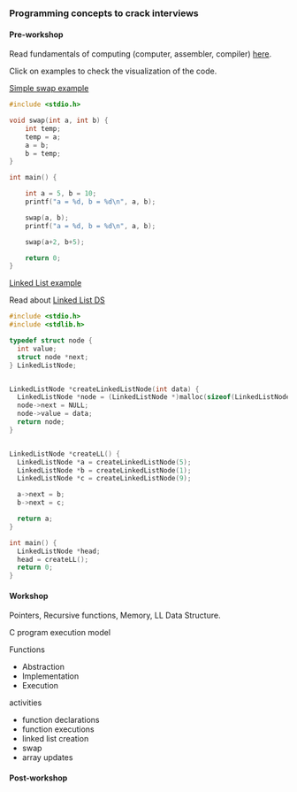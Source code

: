 ### Programming concepts to crack interviews

#### Pre-workshop 

Read fundamentals of computing (computer, assembler, compiler) [here](https://github.com/rohinibarla/anitsece/raw/master/ref/FOC_cac.pdf).  

Click on examples to check the visualization of the code.

[Simple swap example](http://www.pythontutor.com/c.html#code=%23include%20%3Cstdio.h%3E%0A%0Avoid%20swap%28int%20a,%20int%20b%29%20%7B%0A%20%20%20%20int%20temp%3B%0A%20%20%20%20temp%20%3D%20a%3B%0A%20%20%20%20a%20%3D%20b%3B%0A%20%20%20%20b%20%3D%20temp%3B%0A%7D%0A%0Aint%20main%28%29%20%7B%0A%0A%20%20%20%20int%20a%20%3D%205,%20b%20%3D%2010%3B%0A%20%20%20%20printf%28%22a%20%3D%20%25d,%20b%20%3D%20%25d%5Cn%22,%20a,%20b%29%3B%0A%0A%20%20%20%20swap%28a,%20b%29%3B%0A%20%20%20%20printf%28%22a%20%3D%20%25d,%20b%20%3D%20%25d%5Cn%22,%20a,%20b%29%3B%0A%0A%20%20%20%20swap%28a%2B2,%20b%2B5%29%3B%0A%0A%20%20%20%20return%200%3B%0A%7D&curInstr=17&mode=display&origin=opt-frontend.js&py=c&rawInputLstJSON=%5B%5D)

```c
#include <stdio.h>

void swap(int a, int b) {
	int temp;
	temp = a;
	a = b;
	b = temp;
}

int main() {

	int a = 5, b = 10;
	printf("a = %d, b = %d\n", a, b);

	swap(a, b);
	printf("a = %d, b = %d\n", a, b);

	swap(a+2, b+5);

	return 0;
}
```

[Linked List example](http://www.pythontutor.com/c.html#code=%23include%20%3Cstdio.h%3E%0A%23include%20%3Cstdlib.h%3E%0A%0Atypedef%20struct%20node%20%7B%0A%20%20%20%20int%20value%3B%0A%20%20%20%20struct%20node%20*next%3B%0A%7D%20LinkedListNode%3B%0A%0A%0ALinkedListNode%20*createLinkedListNode%28int%20data%29%20%7B%0A%20%20%20%20LinkedListNode%20*node%20%3D%20%28LinkedListNode%20*%29malloc%28sizeof%28LinkedListNode%29%29%3B%0A%20%20%20%20node-%3Enext%20%3D%20NULL%3B%0A%20%20%20%20node-%3Evalue%20%3D%20data%3B%0A%20%20%20%20return%20node%3B%0A%7D%0A%0A%0ALinkedListNode%20*createLL%28%29%20%7B%0A%20%20%20%20LinkedListNode%20*a%20%3D%20createLinkedListNode%285%29%3B%0A%20%20%20%20LinkedListNode%20*b%20%3D%20createLinkedListNode%281%29%3B%0A%20%20%20%20LinkedListNode%20*c%20%3D%20createLinkedListNode%289%29%3B%0A%0A%20%20%20%20a-%3Enext%20%3D%20b%3B%0A%20%20%20%20b-%3Enext%20%3D%20c%3B%0A%0A%20%20%20%20return%20a%3B%0A%7D%0A%0Aint%20main%28%29%20%7B%0A%20%20%20%20LinkedListNode%20*head%3B%0A%20%20%20%20head%20%3D%20createLL%28%29%3B%0A%20%20%20%20return%200%3B%0A%7D&curInstr=0&mode=display&origin=opt-frontend.js&py=c&rawInputLstJSON=%5B%5D)

Read about [Linked List DS](https://github.com/rohinibarla/anitsece/blob/master/ref/LLDS.pdf)

```c
#include <stdio.h>
#include <stdlib.h>

typedef struct node {
  int value;
  struct node *next;
} LinkedListNode;


LinkedListNode *createLinkedListNode(int data) {
  LinkedListNode *node = (LinkedListNode *)malloc(sizeof(LinkedListNode));
  node->next = NULL;
  node->value = data;
  return node;
}


LinkedListNode *createLL() {
  LinkedListNode *a = createLinkedListNode(5);
  LinkedListNode *b = createLinkedListNode(1);
  LinkedListNode *c = createLinkedListNode(9);

  a->next = b;
  b->next = c;

  return a;
}

int main() {
  LinkedListNode *head;
  head = createLL();
  return 0;
}
```


#### Workshop

Pointers, Recursive functions, Memory, LL Data Structure.

C program execution model  

Functions
+ Abstraction
+ Implementation
+ Execution


activities
+ function declarations
+ function executions
+ linked list creation
+ swap
+ array updates


#### Post-workshop
